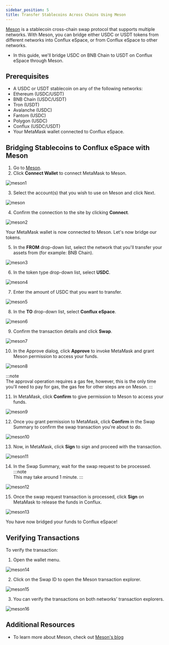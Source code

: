 ```yaml
---
sidebar_position: 5
title: Transfer Stablecoins Across Chains Using Meson
---
```


[Meson](https://meson.fi/zh) is a stablecoin cross-chain swap protocol that supports multiple networks. With Meson, you can bridge either USDC or USDT tokens from different networks into Conflux eSpace, or from Conflux eSpace to other networks.
- In this guide, we'll bridge USDC on BNB Chain to USDT on Conflux eSpace through Meson.

## Prerequisites

- A USDC or USDT stablecoin on any of the following networks:
- Ethereum (USDC/USDT)
- BNB Chain (USDC/USDT)
- Tron (USDT)
- Avalanche (USDC)
- Fantom (USDC)
- Polygon (USDC)
- Conflux (USDC/USDT)
- Your MetaMask wallet connected to Conflux eSpace.

## Bridging Stablecoins to Conflux eSpace with Meson

1. Go to [Meson](https://meson.fi/zh).​
2. Click **Connect Wallet** to connect MetaMask to Meson.

![meson1](./img/meson1.webp)

3. Select the account(s) that you wish to use on Meson and click Next.

![meson](./img/meson.webp)

4. Confirm the connection to the site by clicking **Connect**.

![meson2](./img/meson2.webp)

Your MetaMask wallet is now connected to Meson. Let's now bridge our tokens.

5. In the **FROM** drop-down list, select the network that you'll transfer your assets from (for example: BNB Chain).

![meson3](./img/meson3.webp)

6. In the token type drop-down list, select **USDC**.

![meson4](./img/meson4.webp)

7. Enter the amount of USDC that you want to transfer.

![meson5](./img/meson5.webp)

8. In the **TO** drop-down list, select **Conflux eSpace**.

![meson6](./img/meson6.webp)

9. Confirm the transaction details and click **Swap**.

![meson7](./img/meson7.webp)

10. In the Approve dialog, click **Approve** to invoke MetaMask and grant Meson permission to access your funds.

![meson8](./img/meson8.webp)

:::note  
The approval operation requires a gas fee, however, this is the only time you'll need to pay for gas, the gas fee for other steps are on Meson.
:::

11. In MetaMask, click **Confirm** to give permission to Meson to access your funds.

![meson9](./img/meson9.webp)

12. Once you grant permission to MetaMask, click **Confirm** in the Swap Summary to confirm the swap transaction you're about to do.

![meson10](./img/meson10.webp)

13. Now, in MetaMask, click **Sign** to sign and proceed with the transaction.

![meson11](./img/meson11.webp)

14. In the Swap Summary, wait for the swap request to be processed. 
:::note  
This may take around 1 minute.
:::

![meson12](./img/meson12.webp)

15. Once the swap request transaction is processed, click **Sign** on MetaMask to release the funds in Conflux.

![meson13](./img/meson13.webp)

You have now bridged your funds to Conflux eSpace!

## Verifying Transactions

To verify the transaction:

1. Open the wallet menu.

![meson14](./img/meson14.webp)

2. Click on the Swap ID to open the Meson transaction explorer.

![meson15](./img/meson15.webp)

3. You can verify the transactions on both networks' transaction explorers.

![meson16](./img/meson16.webp)

## Additional Resources

- To learn more about Meson, check out [Meson's blog](https://medium.com/@mesonfi.)
